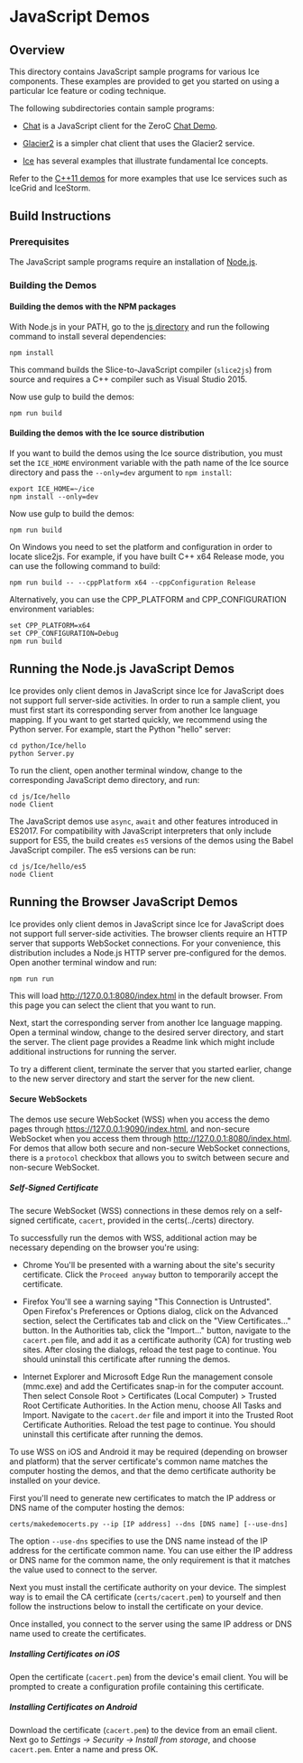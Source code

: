 # JavaScript Demos

## Overview

This directory contains JavaScript sample programs for various Ice components.
These examples are provided to get you started on using a particular Ice feature
or coding technique.

The following subdirectories contain sample programs:

- [Chat](./Chat) is a JavaScript client for the ZeroC [Chat Demo][1].

- [Glacier2](./Glacier2) is a simpler chat client that uses the Glacier2 service.

- [Ice](./Ice) has several examples that illustrate fundamental Ice concepts.

Refer to the [C++11 demos](../cpp11) for more examples that use Ice services
such as IceGrid and IceStorm.

## Build Instructions

### Prerequisites

The JavaScript sample programs require an installation of [Node.js][2].

### Building the Demos

#### Building the demos with the NPM packages

With Node.js in your PATH, go to the [js directory](../js) and run the
following command to install several dependencies:

```
npm install
```

This command builds the Slice-to-JavaScript compiler (`slice2js`) from
source and requires a C++ compiler such as Visual Studio 2015.

Now use gulp to build the demos:

```
npm run build
```

#### Building the demos with the Ice source distribution

If you want to build the demos using the Ice source distribution, you must set
the `ICE_HOME` environment variable with the path name of the Ice source
directory and pass the `--only=dev` argument to `npm install`:

```
export ICE_HOME=~/ice
npm install --only=dev
```

Now use gulp to build the demos:

```
npm run build
```

On Windows you need to set the platform and configuration in order to locate
slice2js. For example, if you have built C++ x64 Release mode, you can use the
following command to build:

```
npm run build -- --cppPlatform x64 --cppConfiguration Release
```

Alternatively, you can use the CPP_PLATFORM and CPP_CONFIGURATION environment
variables:

```
set CPP_PLATFORM=x64
set CPP_CONFIGURATION=Debug
npm run build
```

## Running the Node.js JavaScript Demos

Ice provides only client demos in JavaScript since Ice for JavaScript does not
support full server-side activities. In order to run a sample client, you must
first start its corresponding server from another Ice language mapping. If you
want to get started quickly, we recommend using the Python server. For example,
start the Python "hello" server:

```
cd python/Ice/hello
python Server.py
```

To run the client, open another terminal window, change to the corresponding
JavaScript demo directory, and run:

```
cd js/Ice/hello
node Client
```

The JavaScript demos use `async`, `await` and other features introduced
in ES2017. For compatibility with JavaScript interpreters that only include
support for ES5, the build creates `es5` versions of the demos using the Babel
JavaScript compiler. The es5 versions can be run:

```
cd js/Ice/hello/es5
node Client
```

## Running the Browser JavaScript Demos

Ice provides only client demos in JavaScript since Ice for JavaScript does not
support full server-side activities. The browser clients require an HTTP server
that supports WebSocket connections. For your convenience, this distribution
includes a Node.js HTTP server pre-configured for the demos. Open another
terminal window and run:

```
npm run run
```

This will load http://127.0.0.1:8080/index.html in the default browser. From
this page you can select the client that you want to run.

Next, start the corresponding server from another Ice language mapping. Open a
terminal window, change to the desired server directory, and start the server.
The client page provides a Readme link which might include additional
instructions for running the server.

To try a different client, terminate the server that you started earlier, change
to the new server directory and start the server for the new client.

#### Secure WebSockets

The demos use secure WebSocket (WSS) when you access the demo pages through
https://127.0.0.1:9090/index.html, and non-secure WebSocket when you access
them through http://127.0.0.1:8080/index.html. For demos that allow both
secure and non-secure WebSocket connections, there is a `protocol` checkbox
that allows you to switch between secure and non-secure WebSocket.

##### Self-Signed Certificate

The secure WebSocket (WSS) connections in these demos rely on a self-signed
certificate, `cacert`, provided in the certs(../certs) directory.

To successfully run the demos with WSS, additional action may be necessary
depending on the browser you're using:

- Chrome
   You'll be presented with a warning about the site's security certificate.
   Click the `Proceed anyway` button to temporarily accept the certificate.

- Firefox
   You'll see a warning saying "This Connection is Untrusted". Open Firefox's
   Preferences or Options dialog, click on the Advanced section, select the
   Certificates tab and click on the "View Certificates..." button. In the
   Authorities tab, click the "Import..." button, navigate to the `cacert.pem`
   file, and add it as a certificate authority (CA) for trusting web sites.
   After closing the dialogs, reload the test page to continue. You should
   uninstall this certificate after running the demos.

- Internet Explorer and Microsoft Edge
   Run the management console (mmc.exe) and add the Certificates snap-in for
   the computer account. Then select Console Root > Certificates (Local Computer)
   \> Trusted Root Certificate Authorities. In the Action menu, choose All Tasks
   and Import. Navigate to the `cacert.der` file and import it into the Trusted
   Root Certificate Authorities. Reload the test page to continue. You should
   uninstall this certificate after running the demos.

To use WSS on iOS and Android it may be required (depending on browser and
platform) that the server certificate's common name matches the computer hosting
the demos, and that the demo certificate authority be installed on your device.

First you'll need to generate new certificates to match the IP address or DNS
name of the computer hosting the demos:

```
certs/makedemocerts.py --ip [IP address] --dns [DNS name] [--use-dns]
```

The option `--use-dns` specifies to use the DNS name instead of the IP address
for the certificate common name. You can use either the IP address or DNS name
for the common name, the only requirement is that it matches the value used to
connect to the server.

Next you must install the certificate authority on your device. The simplest way
is to email the CA certificate (`certs/cacert.pem`) to yourself and then follow
the instructions below to install the certificate on your device.

Once installed, you connect to the server using the same IP address or DNS name
used to create the certificates.

##### Installing Certificates on iOS

Open the certificate (`cacert.pem`) from the device's email client. You
will be prompted to create a configuration profile containing this certificate.

##### Installing Certificates on Android

Download the certificate (`cacert.pem`) to the device from an email client.
Next go to _Settings -> Security -> Install from storage_, and choose
`cacert.pem`. Enter a name and press OK.

[1]: https://zeroc.com/chat/index.html
[2]: http://nodejs.org
